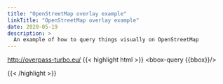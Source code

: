 ```yaml
---
title: "OpenStreetMap overlay example"
linkTitle: "OpenStreetMap overlay example"
date: 2020-05-19
description: >
  An example of how to query things visually on OpenStreetMap
---
```


http://overpass-turbo.eu/
{{< highlight html >}}
<osm-script>
  <query type="node">
    <has-kv k="amenity" v="recycling"/>
    <bbox-query {{bbox}}/>
  </query>
  <!-- print results -->
  <print mode="body"/>
</osm-script>
{{< /highlight >}}
